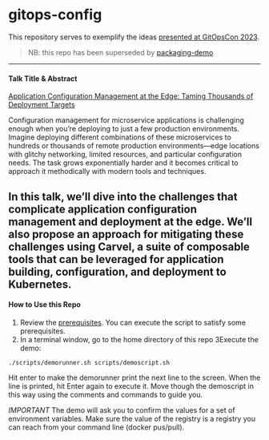 # gitops-config

This repository serves to exemplify the ideas [presented at GitOpsCon 2023](https://www.youtube.com/watch?v=v3dNnipU2sI).
> NB: this repo has been superseded by [packaging-demo](https://github.com/cgcollab/packaging-demo)

----
#### Talk Title & Abstract

[Application Configuration Management at the Edge: Taming Thousands of Deployment Targets](https://cdcongitopscon2023.sched.com/event/1Jp9x)

Configuration management for microservice applications is challenging enough when you’re deploying to just a few production environments.
Imagine deploying different combinations of these microservices to hundreds or thousands of remote production environments—edge locations with glitchy networking, limited resources, and particular configuration needs.
The task grows exponentially harder and it becomes critical to approach it methodically with modern tools and techniques.

In this talk, we’ll dive into the challenges that complicate application configuration management and deployment at the edge.
We’ll also propose an approach for mitigating these challenges using Carvel, a suite of composable tools that can be leveraged for application building, configuration, and deployment to Kubernetes.
----

#### How to Use this Repo

1. Review the [prerequisites](scripts/prerequisites.sh). You can execute the script to satisfy some prerequisites.
2. In a terminal window, go to the home directory of this repo
3Execute the demo:
```shell
./scripts/demorunner.sh scripts/demoscript.sh
```
Hit enter to make the demorunner print the next line to the screen.
When the line is printed, hit Enter again to execute it.
Move though the demoscript in this way using the comments and commands to guide you.

*IMPORTANT* The demo will ask you to confirm the values for a set of environment variables. Make sure the value of the registry is a registry you can reach from your command line (docker pus/pull).
